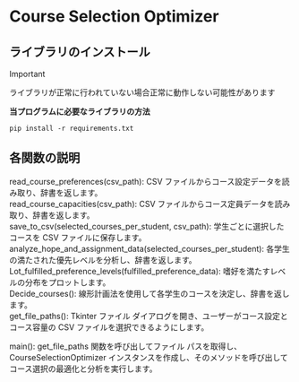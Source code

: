# Course Selection Optimizer

## ライブラリのインストール

> [!IMPORTANT]
> ライブラリが正常に行われていない場合正常に動作しない可能性があります

**当プログラムに必要なライブラリの方法**
```bash:install library
pip install -r requirements.txt
```

## 各関数の説明

read_course_preferences(csv_path): CSV ファイルからコース設定データを読み取り、辞書を返します。  
read_course_capacities(csv_path): CSV ファイルからコース定員データを読み取り、辞書を返します。  
save_to_csv(selected_courses_per_student, csv_path): 学生ごとに選択したコースを CSV ファイルに保存します。  
analyze_hope_and_assignment_data(selected_courses_per_student): 各学生の満たされた優先レベルを分析し、辞書を返します。  
Lot_fulfilled_preference_levels(fulfilled_preference_data): 嗜好を満たすレベルの分布をプロットします。  
Decide_courses(): 線形計画法を使用して各学生のコースを決定し、辞書を返します。  
get_file_paths(): Tkinter ファイル ダイアログを開き、ユーザーがコース設定とコース容量の CSV ファイルを選択できるようにします。  

main(): get_file_paths 関数を呼び出してファイル パスを取得し、CourseSelectionOptimizer インスタンスを作成し、そのメソッドを呼び出してコース選択の最適化と分析を実行します。  